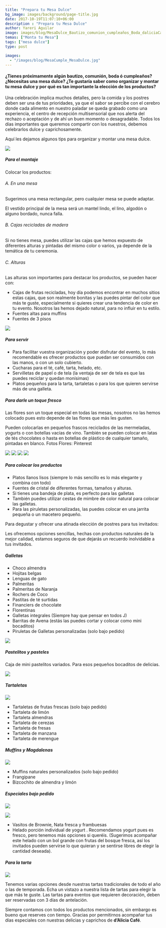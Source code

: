 ```yaml
---
title: "Prepara tu Mesa Dulce"
bg_image: images/background/page-title.jpg
date: 2017-10-19T11:07:10+06:00
description : "Prepara tu Mesa Dulce"
author: Yareri Aguilar
image: images/blog/MesaDulce_Bautizo_comunion_cumpleaños_Boda_daliciaCafe_1.jpg
temas: ["Monta tu Mesa"]
tags: ["mesa dulce"]
type: post

images:
  - "/images/blog/MesaCumple_MesaDulce.jpg" 
---
```

#### ¿Tienes próximamente algún bautizo, comunión, boda ó cumpleaños? ¿Necesitas una mesa dulce? ¿Te gustaría saber como organizar y montar tu mesa dulce y por qué es tan importante la elección de los productos?

Una celebración implica muchos detalles, pero la comida y los postres deben ser una de tus prioridades, ya que el sabor se percibe con el cerebro donde cada alimento en nuestro paladar se queda grabado como una experiencia, el centro de recepción multisensorial que nos alerta del rechazo o aceptación y de ahí un buen momento o desagradable. Todos los días importantes que queremos compartir con los nuestros, debemos celebrarlos dulce y caprichosamente.

Aquí les dejamos algunos tips para organizar y montar una mesa dulce.

![](/images/blog/MesaDulce_Bautizo_comunion_cumpleaños_Boda_daliciaCafe_5.jpg)

##### Para el montaje

Colocar los productos:

###### A. En una mesa

Sugerimos una mesa rectangular, pero cualquier mesa se puede adaptar.

El vestido principal de la mesa será un mantel lindo, el lino, algodón o alguno bordado, nunca falla.

###### B. Cajas recicladas de madera

Si no tienes mesa, puedes utilizar las cajas que hemos expuesto de diferentes alturas y pintadas del mismo color o varios, ya depende de la temática de tu ceremonia.

###### C. Alturas

Las alturas son importantes para destacar los productos, se pueden hacer con:

- Cajas de frutas recicladas, hoy día podemos encontrar en muchos sitios estas cajas, que son realmente bonitas y las puedes pintar del color que más te guste, especialmente si quieres crear una tendencia de color en tu evento. Nosotros las hemos dejado natural, para no influir en tu estilo.
- Fuentes altas para muffins
- Fuentes de 3 pisos

![](/images/blog/MesaDulce_Bautizo_comunion_cumpleaños_Boda_daliciaCafe_7.jpg)

##### Para servir

- Para facilitar vuestra organización y poder disfrutar del evento, lo más recomendable es ofrecer productos que puedan ser consumidos con las manos, o con un solo cubierto.
- Cucharas para el té, café, tarta, helado, etc.
- Servilletas de papel o de tela (la ventaja de ser de tela es que las puedes reciclar y quedan monísimas)
- Platos pequeños para la tarta, tartaletas o para los que quieren servirse más de una galleta.

##### Para darle un toque fresco

Las flores son un toque especial en todas las mesas, nosotros no las hemos colocado pues esto depende de las flores que más les gusten.

Pueden colocarlas en pequeños frascos reciclados de las mermeladas, yogurts o con botellas vacías de vino. También se pueden colocar en latas de tés chocolates o hasta en botellas de plástico de cualquier tamaño, pintadas en blanco. Fotos Flores: Pinterest

![](/images/blog/pinterest.jpg#img-third)
![](/images/blog/pinterestflores-200x300.jpg#img-third)
![](/images/blog/pinterestflores3-187x300.jpg#img-third)
![](/images/blog/pinterestflores5.jpg#img-third)

##### Para colocar los productos

- Platos llanos lisos (siempre lo más sencillo es lo más elegante y combina con todo)
- Fuentes de cristal de diferentes formas, tamaños y alturas.
- Si tienes una bandeja de plata, es perfecto para las galletas
- También puedes utilizar cestas de mimbre de color natural para colocar las galletas.
- Para las piruletas personalizadas, las puedes colocar en una jarrita pequeña o un macetero pequeño.

Para degustar y ofrecer una atinada elección de postres para tus invitados:

Les ofrecemos opciones sencillas, hechas con productos naturales de la mejor calidad, estamos seguros de que dejarás un recuerdo inolvidable a tus invitados.

##### Galletas

- Choco almendra
- Hojitas belgas
- Lenguas de gato
- Palmeritas
- Palmeritas de Naranja
- Rochers de Coco
- Pastitas de té surtidas
- Financiers de chocolate
- Florentinas
- Galletas integrales (Siempre hay que pensar en todos J)
- Barritas de Avena (estás las puedes cortar y colocar como mini bocaditos)
- Piruletas de Galletas personalizadas (solo bajo pedido)

![](/images/blog/IMG_6419.jpg)

##### Pastelitos y pasteles

Caja de mini pastelitos variados. Para esos pequeños bocaditos de delicias.

![](/images/blog/MesaDulce_Bautizo_comunion_cumple_Boda_daliciaCafe_14.jpg)

##### Tartaletas

![](/images/blog/MesaDulce_Bautizo_comunion_cumple_Boda_daliciaCafe_2.jpg)

- Tartaletas de frutas frescas (solo bajo pedido)
- Tartaleta de limón
- Tartaleta almendras
- Tartaleta de cerezas
- Tartaleta de fresas
- Tartaleta de manzana
- Tartaleta de merengue

##### Muffins y Magdalenas

![](/images/blog/MesaDulce_Bautizo_comunion_cumple_Boda_daliciaCafe_11.jpg)

- Muffins naturales personalizados (solo bajo pedido)
- Frangipane
- Bizcochito de almendra y limón

##### Especiales bajo pedido

![](/images/blog/MesaDulce_Bautizo_comunion_cumple_Boda_daliciaCafe_8.jpg)

![](/images/blog/MesaDulce_Bautizo_comunion_cumple_Boda_daliciaCafe_7.jpg)

- Vasitos de Brownie, Nata fresca y frambuesas
- Helado porción individual de yogurt . Recomendamos yogurt pues es fresco, pero tenemos más opciones si queréis. (Sugerimos acompañar este helado con un bol grande con frutas del bosque fresca, así los invitados pueden servirse lo que quieran y se sentirse libres de elegir la cantidad deseada).

##### Para la tarta

![](/images/blog/DSC9600copia.jpg)

Tenemos varias opciones desde nuestras tartas tradicionales de todo el año o las de temporada. Echa un vistazo a nuestra lista de tartas para elegir la que más te guste. Las tartas para eventos que requieren decoración, deben ser reservadas con 3 días de antelación.

Siempre contamos con todos los productos mencionados, sin embargo es bueno que reserves con tiempo. Gracias por permitirnos acompañar tus días especiales con nuestras delicias y caprichos de **d’Alicia Café**.
